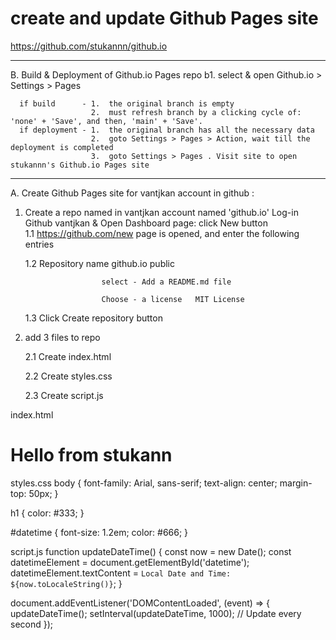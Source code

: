 #  create and update Github Pages site
https://github.com/stukannn/github.io

--------------------------------------------------------------------------------------------------------------------
B.   Build & Deployment of Github.io Pages repo
b1.  select & open Github.io > Settings > Pages

      if build      - 1.  the original branch is empty
                      2.  must refresh branch by a clicking cycle of: 'none' + 'Save', and then, 'main' + 'Save'.
      if deployment - 1.  the original branch has all the necessary data
                      2.  goto Settings > Pages > Action, wait till the deployment is completed
                      3.  goto Settings > Pages . Visit site to open stukannn's Github.io Pages site
--------------------------------------------------------------------------------------------------------------------

A.   Create Github Pages site for vantjkan account in github :

1.   Create a repo named in vantjkan account named  'github.io'
     Log-in Github vantjkan & Open Dashboard page:  click  New  button    
      1.1   https://github.com/new page is opened, and enter the following entries
     
      1.2   Repository name     github.io
                          public
     
                          select - Add a README.md file
     
                          Choose - a license   MIT License
                        
      1.3    Click  Create repository  button

3.  add 3 files to repo
   
      2.1  Create index.html
     
      2.2  Create styles.css
     
      2.3  Create script.js 

index.html
<!DOCTYPE html>
<html lang="en">                     
<head>
    <meta charset="UTF-8">
    <meta name="viewport" content="width=device-width, initial-scale=1.0">
    <title>Welcome to Stukann's Page</title>
    <link rel="stylesheet" href="styles.css">
    <script src="script.js" defer></script>
</head>
<body>
    <h1>Hello from stukann</h1>
    <p id="datetime"></p>
</body>
</html>

styles.css
body {
    font-family: Arial, sans-serif;
    text-align: center;
    margin-top: 50px;
}

h1 {
    color: #333;
}

#datetime {
    font-size: 1.2em;
    color: #666;
}

script.js
function updateDateTime() {
    const now = new Date();
    const datetimeElement = document.getElementById('datetime');
    datetimeElement.textContent = `Local Date and Time: ${now.toLocaleString()}`;
}

document.addEventListener('DOMContentLoaded', (event) => {
    updateDateTime();
    setInterval(updateDateTime, 1000); // Update every second
});
